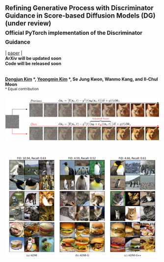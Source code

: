 ## Refining Generative Process with Discriminator Guidance in Score-based Diffusion Models (DG) (under review) <br><sub>Official PyTorch implementation of the Discriminator Guidance </sub>
| [paper](https://arxiv.org/abs/2211.17091) |  <br>
**ArXiv will be updated soon** <br>
**Code will be released soon** <br> <br> <br>
**[Dongjun Kim](https://github.com/Kim-Dongjun) \*, [Yeongmin Kim](https://github.com/alsdudrla10) \*, Se Jung Kwon, Wanmo Kang, and Il-Chul Moon**   
<sup> * Equal contribution </sup> <br>

![Teaser image](./figures/Figure1_v2.PNG)

<br>






![Teaser image](./figures/Figure2_v2.PNG)

